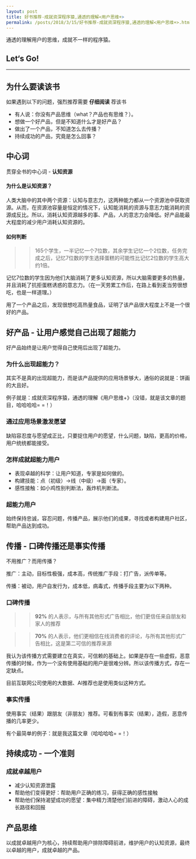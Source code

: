 ```yaml
---
layout: post
title: 好书推荐-成就资深程序猿,通透的理解<用户思维+>
permalink: /posts/2018/3/15/好书推荐-成就资深程序猿,通透的理解<用户思维+>.html
---
```


通透的理解用户的思维，成就不一样的程序猿。

## Let‘s Go!
-----

## 为什么要读该书

如果遇到以下的问题，强烈推荐需要 **仔细阅读** 荐该书

* 有人说：你没有产品思维（what？产品也有思维？）。
* 想做一个好产品，但是不知道什么才是好产品？
* 做出了一个产品，不知道怎么去传播？
* 持续成功的产品，究竟是怎么回事？

## 中心词

贯穿全书的中心词 - **认知资源**

#### 为什么是认知资源？

人类大脑中的其中两个资源：认知与意志力，这两种能力都从一个资源池中获取资源。从而，在资源池容量是恒定的情况下，认知能消耗的资源与意志力能消耗的资源成反比。所以，消耗认知资源越多的事、产品，人的意志力会降低。好产品能最大程度的减少用户消耗认知资源的。

#### 如何判断

>> 165个学生，一半记忆一个7位数，其余学生记忆一个2位数，任务完成之后，记忆7位数的学生选择蛋糕的可能性比记忆2位数的学生高大约1倍。

记忆7位数的学生因为他们大脑消耗了更多认知资源，所以大脑需要更多的热量，并且消耗了抗拒蛋糕诱惑的意志力。（在一天劳累工作后，在路上看到麦当劳很想吃，也是一样道理。）

用了一个产品之后，发现很想吃高热量食品，证明了该产品很大程度上不是一个很好的产品。

## 好产品 - 让用户感觉自己出现了超能力

好产品始终是让用户觉得自己使用后出现了超能力。

### 为什么出现超能力？

其实不是真的出现超能力，而是该产品提供的应用场景够大，通俗的说就是：饼画的大且好。

例子就是：成就资深程序猿，通透的理解《用户思维+》（没错，就是该文章的题目，哈哈哈哈= =！）

### 通过应用场景激发愿望

缺陷容忍度与愿望成正比，只要捉住用户的愿望，什么问题，缺陷，更高的价格，用户统统都能接受。

### 怎样成就超能力用户

* 表现卓越的科学：让用户知道，专家是如何做的。
* 构建技能：点（初级）->线（中级）->面（专家）。
* 感性接触：如小鸡性别判断法，轰炸机判断法。

### 超能力用户

始终保持忠诚，容忍问题，传播产品，展示他们的成果，寻找或者构建用户社区，帮助产品达到成功。

## 传播 - 口碑传播还是事实传播

不用推广？而用传播？

推广：主动，目标性极强，成本高，传统推广手段：打广告，派传单等。

传播：被动，用户自发行为，成本低，病毒式，传播手段主要为以下两种。

### 口碑传播

>> **92%** 的人表示，与所有其他形式广告相比，他们更信任来自朋友和家人的推荐

>> **70%** 的人表示，他们更相信在线消费者的评论，与所有其他形式广告相比，这是第二可信的推荐来源

我认为该传播方式需要建立在真实，可信赖的基础上。如果是存在一些虚假，恶意传播的时候，作为一个没有使用基础的用户是很难分辨。所以该传播方式，存在一定缺点。

目前互联网公司使用的大数据、AI推荐也是使用类似这种方式。

### 事实传播

使用事实（结果）跟朋友（非朋友）推荐。可看到有事实（结果），造假，恶意传播的几率更少。

有个最简单的例子：就是我这篇文章（哈哈哈哈= =！）


## 持续成功 - 一个准则

### 成就卓越用户

* 减少认知资源泄露
* 帮助他们变得更好：帮助用户正确的练习，获得正确的感性接触
* 帮助他们保持渴望成功的愿望：集中精力清楚他们前进的障碍，激动人心的成长路径和回报

## 产品思维

以成就卓越用户为核心，持续帮助用户排除障碍前进，维护用户的认知资源，最终以卓越的用户，成就卓越的产品。
